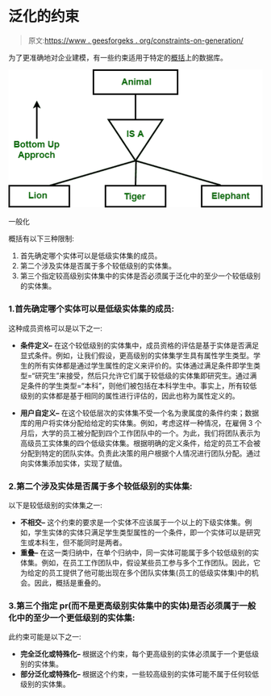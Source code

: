 # 泛化的约束

> 原文:[https://www . geesforgeks . org/constraints-on-generation/](https://www.geeksforgeeks.org/constraints-on-generalization/)

为了更准确地对企业建模，有一些约束适用于特定的[概括](https://www.geeksforgeeks.org/generalization-specialization-and-aggregation-in-er-model/)上的数据库。

![](img/3e39524be8f60302af242bdb05319d8d.png)

一般化

概括有以下三种限制:

1.  首先确定哪个实体可以是低级实体集的成员。
2.  第二个涉及实体是否属于多个较低级别的实体集。
3.  第三个指定较高级别实体集中的实体是否必须属于泛化中的至少一个较低级别的实体集。

### 1.首先确定哪个实体可以是低级实体集的成员:

这种成员资格可以是以下之一:

*   **条件定义–**
    在这个较低级别的实体集中，成员资格的评估是基于实体是否满足显式条件。例如，让我们假设，更高级别的实体集学生具有属性学生类型。学生的所有实体都是通过学生属性的定义来评价的。实体通过满足条件即学生类型=“研究生”来接受，然后只允许它们属于较低级的实体集即研究生。通过满足条件的学生类型=“本科”，则他们被包括在本科学生中。事实上，所有较低级别的实体都是基于相同的属性进行评估的，因此也称为属性定义的。

*   **用户自定义–**
    在这个较低层次的实体集不受一个名为隶属度的条件约束；数据库的用户将实体分配给给定的实体集。例如，考虑这样一种情况，在雇佣 3 个月后，大学的员工被分配到四个工作团队中的一个。为此，我们将团队表示为高级员工实体集的四个低级实体集。根据明确的定义条件，给定的员工不会被分配到特定的团队实体。负责此决策的用户根据个人情况进行团队分配。通过向实体集添加实体，实现了赋值。

### 2.第二个涉及实体是否属于多个较低级别的实体集:

以下是较低级别的实体集之一:

*   **不相交–**
    这个约束的要求是一个实体不应该属于一个以上的下级实体集。例如，学生实体的实体只满足学生类型属性的一个条件，即一个实体可以是研究生或本科生，但不能同时是两者。
*   **重叠–**
    在这一类归纳中，在单个归纳中，同一实体可能属于多个较低级别的实体集。例如，在员工工作团队中，假设某些员工参与多个工作团队。因此，它为给定的员工提供了他可能出现在多个团队实体集(员工的低级实体集)中的机会。因此，概括是重叠的。

### 3.第三个指定 pr(而不是更高级别实体集中的实体)是否必须属于一般化中的至少一个更低级别的实体集:

此约束可能是以下之一:

*   **完全泛化或特殊化–**
    根据这个约束，每个更高级别的实体必须属于一个更低级别的实体集。
*   **部分泛化或特殊化–**
    根据这个约束，一些较高级别的实体可能不属于任何较低级别的实体集。